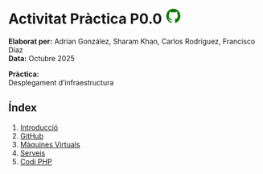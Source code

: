 # Activitat Pràctica P0.0  ![logo git](./cap_mark/logo_git.png)

**Elaborat per:** Adrian González, Sharam Khan, Carlos Rodríguez, Francisco Díaz  
**Data:** Octubre 2025  

**Pràctica:**  
Desplegament d’infraestructura

## Índex

1. [Introducció](#introducció)  
2. [GitHub](#github)  
3. [Màquines Virtuals](#màquines-virtuals)  
4. [Serveis](#serveis)   
5. [Codi PHP](#codi-php)